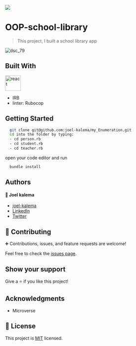 ![](https://img.shields.io/badge/Microverse-blueviolet)

# OOP-school-library

> This project, I built a school library app

![dsc_79](https://user-images.githubusercontent.com/57408419/174899192-30bd222c-5a0d-4c50-bbf5-775e94c1857e.jpg)

## Built With

<a href="[https://www.ruby-lang.org/en/documentation/quickstart/](https://upload.wikimedia.org/wikipedia/commons/f/f1/Ruby_logo.png)"> <img
      src="(https://user-images.githubusercontent.com/57408419/174897962-b9ac2f69-bec2-415e-a137-e54fdc7adba0.png"
      alt="react" width="50" height="50" /> </a>

- IRB
- linter: Rubocop

## Getting Started

```bash
  git clone git@github.com:joel-kalema/my_Enumeration.git
  cd into the folder by typing:
  - cd person.rb
  - cd student.rb
  - cd teacher.rb
```

open your code editor and run

```bash
  bundle install
```

## Authors

#### :bust_in_silhouette: Joel kalema

- [joel-kalema](https://github.com/joel-kalema)
- [LinkedIn](https://www.linkedin.com/in/joel-kalema-30518a230/)
- [Twitter](https://twitter.com/JoelJklm)

## 🤝 Contributing

:heavy_plus_sign: Contributions, issues, and feature requests are welcome!

Feel free to check the [issues page](../../issues/).

## Show your support

Give a ⭐️ if you like this project!

## Acknowledgments

- Microverse

## 📝 License

This project is [MIT](./MIT.md) licensed.
